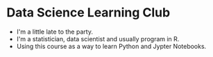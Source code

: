 # Data Science Learning Club

* I'm a little late to the party. 
* I'm a statistician, data scientist and usually program in R.
* Using this course as a way to learn Python and Jypter Notebooks.